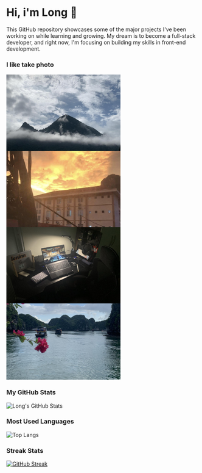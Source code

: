 # Hi, i'm Long 👋

This GitHub repository showcases some of the major projects I've been working on while learning and growing. My dream is to become a full-stack developer, and right now, I'm focusing on building my skills in front-end development.

### I like take photo
<div align="center">
  <div style="display: flex; justify-content: space-between; flex-wrap: wrap;">
    <img src="./Image/scene1.jpg" alt="Scene 1" width="300px" height="200px" style="object-fit: cover;"/>
    <img src="./Image/scene2.jpg" alt="Scene 2" width="300px" height="200px" style="object-fit: cover;"/>
    <img src="./Image/scene3.jpg" alt="Scene 3" width="300px" height="200px" style="object-fit: cover;"/>
    <img src="./Image/scene4.jpg" alt="Scene 4" width="300px" height="200px" style="object-fit: cover;"/>
  </div>
</div>

### My GitHub Stats
  ![Long's GitHub Stats](https://github-readme-stats.vercel.app/api?username=m4l0n6&show_icons=true&theme=blue-navy)
  
  ### Most Used Languages
  ![Top Langs](https://github-readme-stats.vercel.app/api/top-langs/?username=m4l0n6&layout=compact)
  
### Streak Stats
  [![GitHub Streak](http://github-readme-streak-stats.herokuapp.com?user=m4l0n6&theme=blue-navy&hide_border=true&locale=en&date_format=j%2Fn%5B%2FY%5D)](https://git.io/streak-stats)


